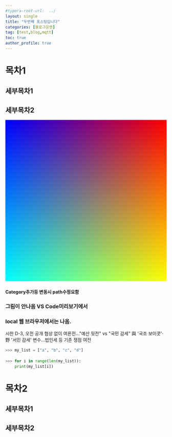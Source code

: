 ```yaml
---
#typora-root-url:  ../
layout: single
title: "두번째 포스팅입니다"
categories: [블로그운영]
tag: [test,blog,mqtt]
toc: true
author_profile: true
---
```


# 목차1

  ## 세부목차1

## 세부목차2








![pnggrad16rgb](/../../images/2022-12-02-first/pnggrad16rgb.png)
#### Category추가등 변동시 path수정요함
### 그림이 안나옴 VS Code미리보기에서
### local 웹 브라우저에서는 나옴. 









시한 D-3, 오전 공개 협상 없이 여론전…"예산 뒷전" vs "국민 감세"
與 '국조 보이콧'·野 '서민 감세' 변수…법인세 등 기존 쟁점 여전

```python
>>> my_list = ["a", "b", "c", "d"]

>>> for i in range(len(my_list)):
	print(my_list[i])
```









# 목차2

  ## 세부목차1

## 세부목차2



